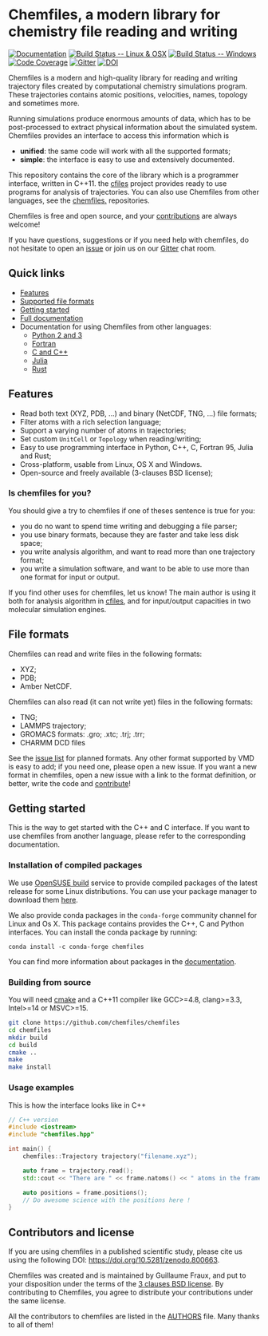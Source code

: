 # Chemfiles, a modern library for chemistry file reading and writing

[![Documentation](https://img.shields.io/badge/docs-latest-brightgreen.svg)](http://chemfiles.github.io/chemfiles/)
[![Build Status -- Linux & OSX](https://img.shields.io/travis/chemfiles/chemfiles/master.svg)](https://travis-ci.org/chemfiles/chemfiles)
[![Build Status -- Windows](https://ci.appveyor.com/api/projects/status/dvn6nr3lsssd23lo/branch/master?svg=true)](https://ci.appveyor.com/project/Luthaf/chemfiles/branch/master)
[![Code Coverage](http://codecov.io/github/chemfiles/chemfiles/coverage.svg?branch=master)](http://codecov.io/github/chemfiles/chemfiles?branch=master)
[![Gitter](https://badges.gitter.im/chemfiles/chemfiles.svg)](https://gitter.im/chemfiles/chemfiles)
[![DOI](https://zenodo.org/badge/DOI/10.5281/zenodo.800663.svg)](https://doi.org/10.5281/zenodo.800663)


Chemfiles is a modern and high-quality library for reading and writing
trajectory files created by computational chemistry simulations program. These
trajectories contains atomic positions, velocities, names, topology and
sometimes more.

Running simulations produce enormous amounts of data, which has to be
post-processed to extract physical information about the simulated system.
Chemfiles provides an interface to access this information which is
- **unified**: the same code will work with all the supported formats;
- **simple**: the interface is easy to use and extensively documented.

This repository contains the core of the library which is a programmer
interface, written in C++11. the [cfiles](https://github.com/chemfiles/cfiles)
project provides ready to use programs for analysis of trajectories. You can
also use Chemfiles from other languages, see the
[chemfiles.<xxx>](https://github.com/chemfiles/) repositories.

Chemfiles is free and open source, and your [contributions](Contributing.md) are
always welcome!

If you have questions, suggestions or if you need help with chemfiles, do not
hesitate to open an [issue] or join us on our [Gitter] chat room.

## Quick links

- [Features](#features)
- [Supported file formats](#supported-formats)
- [Getting started](#getting-started)
- [Full documentation](http://chemfiles.github.io/chemfiles/)
- Documentation for using Chemfiles from other languages:
    - [Python 2 and 3](http://chemfiles.github.io/chemfiles.py/)
    - [Fortran](http://chemfiles.github.io/chemfiles.f03/)
    - [C and C++](http://chemfiles.github.io/chemfiles/)
    - [Julia](http://chemfiles.github.io/Chemfiles.jl/)
    - [Rust](http://chemfiles.github.io/chemfiles.rs/)

## Features

- Read both text (XYZ, PDB, ...) and binary (NetCDF, TNG, ...) file formats;
- Filter atoms with a rich selection language;
- Support a varying number of atoms in trajectories;
- Set custom `UnitCell` or `Topology` when reading/writing;
- Easy to use programming interface in Python, C++, C, Fortran 95, Julia and Rust;
- Cross-platform, usable from Linux, OS X and Windows.
- Open-source and freely available (3-clauses BSD license);

### Is chemfiles for you?

You should give a try to chemfiles if one of theses sentence is true for you:

- you do no want to spend time writing and debugging a file parser;
- you use binary formats, because they are faster and take less disk space;
- you write analysis algorithm, and want to read more than one trajectory
  format;
- you write a simulation software, and want to be able to use more than one
  format for input or output.

If you find other uses for chemfiles, let us know! The main author is using it
both for analysis algorithm in [cfiles](https://github.com/chemfiles/cfiles),
and for input/output capacities in two molecular simulation engines.

## File formats

Chemfiles can read and write files in the following formats:
- XYZ;
- PDB;
- Amber NetCDF.

Chemfiles can also read (it can not write yet) files in the following formats:
- TNG;
- LAMMPS trajectory;
- GROMACS formats: .gro; .xtc; .trj; .trr;
- CHARMM DCD files

See the [issue list](https://github.com/chemfiles/chemfiles/labels/New%20Format)
for planned formats. Any other format supported by VMD is easy to add; if you
need one, please open a new issue. If you want a new format in chemfiles, open a
new issue with a link to the format definition, or better, write the code and
[contribute](#contributions-welcome)!

## Getting started

This is the way to get started with the C++ and C interface. If you want to use
chemfiles from another language, please refer to the corresponding
documentation.

### Installation of compiled packages

We use [OpenSUSE build][OpenSuseBuild] service to provide compiled packages of
the latest release for some Linux distributions. You can use your package
manager to download them [here][OSB-download].

We also provide conda packages in the `conda-forge` community channel for Linux
and Os X. This package contains provides the C++, C and Python interfaces. You
can install the conda package by running:

```
conda install -c conda-forge chemfiles
```

You can find more information about packages in the [documentation][install].

### Building from source

You will need [cmake](http://cmake.org/) and a C++11 compiler like GCC>=4.8,
clang>=3.3, Intel>=14 or MSVC>=15.

```bash
git clone https://github.com/chemfiles/chemfiles
cd chemfiles
mkdir build
cd build
cmake ..
make
make install
```

### Usage examples

This is how the interface looks like in C++

```cpp
// C++ version
#include <iostream>
#include "chemfiles.hpp"

int main() {
    chemfiles::Trajectory trajectory("filename.xyz");

    auto frame = trajectory.read();
    std::cout << "There are " << frame.natoms() << " atoms in the frame" << std::endl;

    auto positions = frame.positions();
    // Do awesome science with the positions here !
}
```

## Contributors and license

If you are using chemfiles in a published scientific study, please cite us using
the following DOI: https://doi.org/10.5281/zenodo.800663.

Chemfiles was created and is maintained by Guillaume Fraux, and put to your
disposition under the terms of the [3 clauses BSD license](LICENSE). By contributing
to Chemfiles, you agree to distribute your contributions under the same license.

All the contributors to chemfiles are listed in the [AUTHORS](AUTHORS) file.
Many thanks to all of them!

[Gitter]: https://gitter.im/chemfiles/chemfiles
[issue]: https://github.com/chemfiles/chemfiles/issues/new
[install]: http://chemfiles.github.io/chemfiles/latest/installation.html
[OpenSuseBuild]: https://build.opensuse.org/package/show/home:Luthaf/chemfiles
[OSB-download]: https://software.opensuse.org/download.html?project=home%3ALuthaf&package=chemfiles
